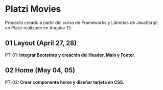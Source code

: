 # Platzi Movies

Proyecto creado a partir del curso de Frameworks y Librerías de JavaScript en Platzi realizado en Angular 13.

## 01 Layout (April 27, 28)

PT-01: **Integrar Bootstrap y creación del Header, Main y Footer**.

## 02 Home (May 04, 05)

PT-02: **Crear componente home y diseñar tarjeta en CSS**.
